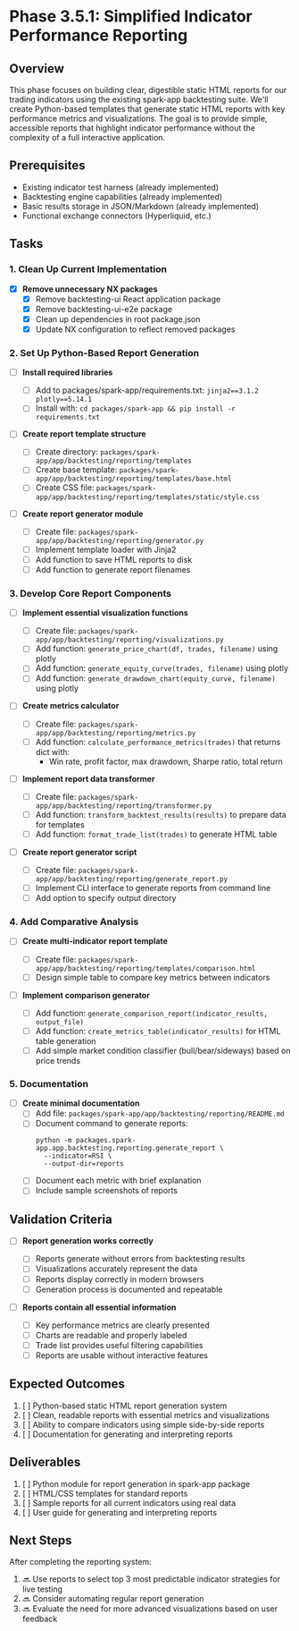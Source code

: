 # Phase 3.5.1: Simplified Indicator Performance Reporting

## Overview

This phase focuses on building clear, digestible static HTML reports for our trading indicators
using the existing spark-app backtesting suite. We'll create Python-based templates that generate
static HTML reports with key performance metrics and visualizations. The goal is to provide simple,
accessible reports that highlight indicator performance without the complexity of a full interactive
application.

## Prerequisites

- Existing indicator test harness (already implemented)
- Backtesting engine capabilities (already implemented)
- Basic results storage in JSON/Markdown (already implemented)
- Functional exchange connectors (Hyperliquid, etc.)

## Tasks

### 1. Clean Up Current Implementation

- [x] **Remove unnecessary NX packages**
  - [x] Remove backtesting-ui React application package
  - [x] Remove backtesting-ui-e2e package
  - [x] Clean up dependencies in root package.json
  - [x] Update NX configuration to reflect removed packages

### 2. Set Up Python-Based Report Generation

- [ ] **Install required libraries**

  - [ ] Add to packages/spark-app/requirements.txt: `jinja2==3.1.2 plotly==5.14.1`
  - [ ] Install with: `cd packages/spark-app && pip install -r requirements.txt`

- [ ] **Create report template structure**

  - [ ] Create directory: `packages/spark-app/app/backtesting/reporting/templates`
  - [ ] Create base template: `packages/spark-app/app/backtesting/reporting/templates/base.html`
  - [ ] Create CSS file: `packages/spark-app/app/backtesting/reporting/templates/static/style.css`

- [ ] **Create report generator module**
  - [ ] Create file: `packages/spark-app/app/backtesting/reporting/generator.py`
  - [ ] Implement template loader with Jinja2
  - [ ] Add function to save HTML reports to disk
  - [ ] Add function to generate report filenames

### 3. Develop Core Report Components

- [ ] **Implement essential visualization functions**

  - [ ] Create file: `packages/spark-app/app/backtesting/reporting/visualizations.py`
  - [ ] Add function: `generate_price_chart(df, trades, filename)` using plotly
  - [ ] Add function: `generate_equity_curve(trades, filename)` using plotly
  - [ ] Add function: `generate_drawdown_chart(equity_curve, filename)` using plotly

- [ ] **Create metrics calculator**

  - [ ] Create file: `packages/spark-app/app/backtesting/reporting/metrics.py`
  - [ ] Add function: `calculate_performance_metrics(trades)` that returns dict with:
    - Win rate, profit factor, max drawdown, Sharpe ratio, total return

- [ ] **Implement report data transformer**

  - [ ] Create file: `packages/spark-app/app/backtesting/reporting/transformer.py`
  - [ ] Add function: `transform_backtest_results(results)` to prepare data for templates
  - [ ] Add function: `format_trade_list(trades)` to generate HTML table

- [ ] **Create report generator script**
  - [ ] Create file: `packages/spark-app/app/backtesting/reporting/generate_report.py`
  - [ ] Implement CLI interface to generate reports from command line
  - [ ] Add option to specify output directory

### 4. Add Comparative Analysis

- [ ] **Create multi-indicator report template**

  - [ ] Create file: `packages/spark-app/app/backtesting/reporting/templates/comparison.html`
  - [ ] Design simple table to compare key metrics between indicators

- [ ] **Implement comparison generator**
  - [ ] Add function: `generate_comparison_report(indicator_results, output_file)`
  - [ ] Add function: `create_metrics_table(indicator_results)` for HTML table generation
  - [ ] Add simple market condition classifier (bull/bear/sideways) based on price trends

### 5. Documentation

- [ ] **Create minimal documentation**
  - [ ] Add file: `packages/spark-app/app/backtesting/reporting/README.md`
  - [ ] Document command to generate reports:
    ```
    python -m packages.spark-app.app.backtesting.reporting.generate_report \
      --indicator=RSI \
      --output-dir=reports
    ```
  - [ ] Document each metric with brief explanation
  - [ ] Include sample screenshots of reports

## Validation Criteria

- [ ] **Report generation works correctly**

  - [ ] Reports generate without errors from backtesting results
  - [ ] Visualizations accurately represent the data
  - [ ] Reports display correctly in modern browsers
  - [ ] Generation process is documented and repeatable

- [ ] **Reports contain all essential information**
  - [ ] Key performance metrics are clearly presented
  - [ ] Charts are readable and properly labeled
  - [ ] Trade list provides useful filtering capabilities
  - [ ] Reports are usable without interactive features

## Expected Outcomes

1. [ ] Python-based static HTML report generation system
2. [ ] Clean, readable reports with essential metrics and visualizations
3. [ ] Ability to compare indicators using simple side-by-side reports
4. [ ] Documentation for generating and interpreting reports

## Deliverables

1. [ ] Python module for report generation in spark-app package
2. [ ] HTML/CSS templates for standard reports
3. [ ] Sample reports for all current indicators using real data
4. [ ] User guide for generating and interpreting reports

## Next Steps

After completing the reporting system:

1. 🔜 Use reports to select top 3 most predictable indicator strategies for live testing
2. 🔜 Consider automating regular report generation
3. 🔜 Evaluate the need for more advanced visualizations based on user feedback
